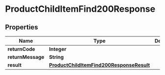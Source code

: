 

# ProductChildItemFind200Response

## Properties

Name | Type | Description | Notes
------------ | ------------- | ------------- | -------------
**returnCode** | **Integer** |  |  [optional]
**returnMessage** | **String** |  |  [optional]
**result** | [**ProductChildItemFind200ResponseResult**](ProductChildItemFind200ResponseResult.md) |  |  [optional]




